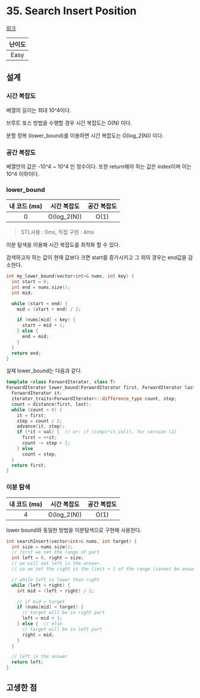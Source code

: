 # 35. Search Insert Position

[링크](https://leetcode.com/problems/search-insert-position/)

| 난이도 |
| :----: |
|  Easy  |

## 설계

### 시간 복잡도

배열의 길이는 최대 10^4이다.

브루트 포스 방법을 수행할 경우 시간 복잡도는 O(N) 이다.

분할 정복 (lower_bound)를 이용하면 시간 복잡도는 O(log_2(N)) 이다.

### 공간 복잡도

배열안의 값은 -10^4 ~ 10^4 인 정수이다. 또한 return해야 하는 값은 index이며 이는 10^4 이하이다.

### lower_bound

| 내 코드 (ms) | 시간 복잡도 | 공간 복잡도 |
| :----------: | :---------: | :---------: |
|      0       | O(log_2(N)) |    O(1)     |

> STL사용 : 0ms, 직접 구현 : 4ms

이분 탐색을 이용해 시간 복잡도를 최적화 할 수 있다.

검색하고자 하는 값이 현재 값보다 크면 start를 증가시키고 그 외의 경우는 end값을 감소한다.

```cpp
int my_lower_bound(vector<int>& nums, int key) {
  int start = 0;
  int end = nums.size();
  int mid;

  while (start < end) {
    mid = (start + end) / 2;

    if (nums[mid] < key) {
      start = mid + 1;
    } else {
      end = mid;
    }
  }
  return end;
}
```

실제 lower_bound는 다음과 같다.

```cpp
template <class ForwardIterator, class T>
ForwardIterator lower_bound(ForwardIterator first, ForwardIterator last, const T& val) {
  ForwardIterator it;
  iterator_traits<ForwardIterator>::difference_type count, step;
  count = distance(first, last);
  while (count > 0) {
    it = first;
    step = count / 2;
    advance(it, step);
    if (*it < val) {  // or: if (comp(*it,val)), for version (2)
      first = ++it;
      count -= step + 1;
    } else
      count = step;
  }
  return first;
}
```

### 이분 탐색

| 내 코드 (ms) | 시간 복잡도 | 공간 복잡도 |
| :----------: | :---------: | :---------: |
|      4       | O(log_2(N)) |    O(1)     |

lower bound와 동일한 방법을 이분탐색으로 구현해 사용한다.

```cpp
int searchInsert(vector<int>& nums, int target) {
  int size = nums.size();
  // first we set the range of part
  int left = 0, right = size;
  // we will set left is the answer.
  // so we set the right is the limit + 1 of the range (cannot be answer)

  // while left is lower than right
  while (left < right) {
    int mid = (left + right) / 2;

    // if mid < target
    if (nums[mid] < target) {
      // target will be in right part
      left = mid + 1;
    } else {  // else
      // target will be in left part
      right = mid;
    }
  }

  // left is the answer
  return left;
}
```

## 고생한 점
